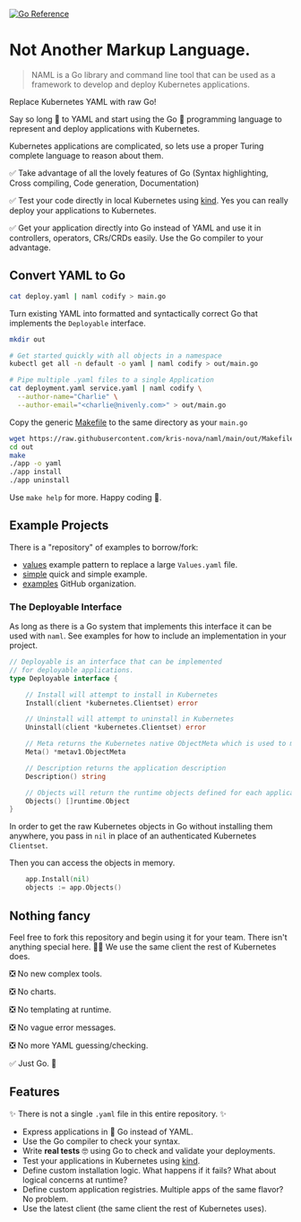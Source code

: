 [![Go Reference](https://pkg.go.dev/badge/github.com/kris-nova/naml.svg)](https://pkg.go.dev/github.com/kris-nova/naml)

# Not Another Markup Language.

> NAML is a Go library and command line tool that can be used as a framework to develop and deploy Kubernetes applications.

Replace Kubernetes YAML with raw Go!

Say so long 👋 to YAML and start using the Go 🎉 programming language to represent and deploy applications with Kubernetes.

Kubernetes applications are complicated, so lets use a proper Turing complete language to reason about them.

✅ Take advantage of all the lovely features of Go (Syntax highlighting, Cross compiling, Code generation, Documentation)

✅ Test your code directly in local Kubernetes using [kind](https://github.com/kubernetes-sigs/kind). Yes you can really deploy your applications to Kubernetes.

✅ Get your application directly into Go instead of YAML and use it in controllers, operators, CRs/CRDs easily. Use the Go compiler to your advantage.

## Convert YAML to Go

```bash
cat deploy.yaml | naml codify > main.go
```

Turn existing YAML into formatted and syntactically correct Go that implements the `Deployable` interface.

```bash
mkdir out

# Get started quickly with all objects in a namespace
kubectl get all -n default -o yaml | naml codify > out/main.go

# Pipe multiple .yaml files to a single Application
cat deployment.yaml service.yaml | naml codify \
  --author-name="Charlie" \
  --author-email="<charlie@nivenly.com>" > out/main.go
```

Copy the generic [Makefile](https://github.com/kris-nova/naml/blob/main/out/Makefile) to the same directory as your `main.go`

```bash 
wget https://raw.githubusercontent.com/kris-nova/naml/main/out/Makefile -o out/Makefile
cd out
make
./app -o yaml
./app install 
./app uninstall
```

Use `make help` for more. Happy coding 🎉.

## Example Projects

There is a "repository" of examples to borrow/fork:

- [values](https://github.com/naml-examples/full/blob/main/app.go#L52-L79) example pattern to replace a large `Values.yaml` file.
- [simple](https://github.com/naml-examples/simple) quick and simple example.
- [examples](https://github.com/naml-examples) GitHub organization.


### The Deployable Interface

As long as there is a Go system that implements this interface it can be used with `naml`. See examples for how to include an implementation in your project.

```go
// Deployable is an interface that can be implemented
// for deployable applications.
type Deployable interface {

    // Install will attempt to install in Kubernetes
    Install(client *kubernetes.Clientset) error

    // Uninstall will attempt to uninstall in Kubernetes
    Uninstall(client *kubernetes.Clientset) error

    // Meta returns the Kubernetes native ObjectMeta which is used to manage applications with naml.
    Meta() *metav1.ObjectMeta

    // Description returns the application description
    Description() string

    // Objects will return the runtime objects defined for each application
    Objects() []runtime.Object
}
```

In order to get the raw Kubernetes objects in Go without installing them anywhere, you pass in `nil` in place of an authenticated Kubernetes `Clientset`. 

Then you can access the objects in memory.

```go
    app.Install(nil)
    objects := app.Objects()
```

## Nothing fancy

Feel free to fork this repository and begin using it for your team. There isn't anything special here. 🤷‍♀ We use the same client the rest of Kubernetes does.

 ❎ No new complex tools.

 ❎ No charts.

 ❎ No templating at runtime.

 ❎ No vague error messages.
 
 ❎ No more YAML guessing/checking.

 ✅ Just Go. 🎉

## Features

✨ There is not a single `.yaml` file in this entire repository. ✨

 - Express applications in 🎉 Go instead of YAML.
 - Use the Go compiler to check your syntax.
 - Write **real tests** 🤓 using Go to check and validate your deployments.
 - Test your applications in Kubernetes using [kind](https://github.com/kubernetes-sigs/kind).
 - Define custom installation logic. What happens if it fails? What about logical concerns at runtime?
 - Define custom application registries. Multiple apps of the same flavor? No problem.
 - Use the latest client (the same client the rest of Kubernetes uses).
